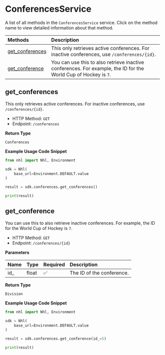 # ConferencesService

A list of all methods in the `ConferencesService` service. Click on the method name to view detailed information about that method.

| Methods                             | Description                                                                                                     |
| :---------------------------------- | :-------------------------------------------------------------------------------------------------------------- |
| [get_conferences](#get_conferences) | This only retrieves active conferences. For inactive conferences, use `/conferences/{id}`.                      |
| [get_conference](#get_conference)   | You can use this to also retrieve inactive conferences. For example, the ID for the World Cup of Hockey is `7`. |

## get_conferences

This only retrieves active conferences. For inactive conferences, use `/conferences/{id}`.

- HTTP Method: `GET`
- Endpoint: `/conferences`

**Return Type**

`Conferences`

**Example Usage Code Snippet**

```python
from nhl import Nhl, Environment

sdk = Nhl(
    base_url=Environment.DEFAULT.value
)

result = sdk.conferences.get_conferences()

print(result)
```

## get_conference

You can use this to also retrieve inactive conferences. For example, the ID for the World Cup of Hockey is `7`.

- HTTP Method: `GET`
- Endpoint: `/conferences/{id}`

**Parameters**

| Name | Type  | Required | Description               |
| :--- | :---- | :------- | :------------------------ |
| id\_ | float | ✅       | The ID of the conference. |

**Return Type**

`Division`

**Example Usage Code Snippet**

```python
from nhl import Nhl, Environment

sdk = Nhl(
    base_url=Environment.DEFAULT.value
)

result = sdk.conferences.get_conference(id_=5)

print(result)
```

<!-- This file was generated by liblab | https://liblab.com/ -->
